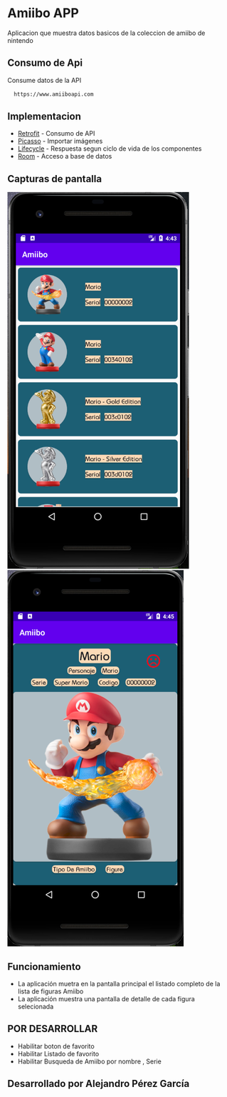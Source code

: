 # Amiibo APP
  Aplicacion que muestra datos basicos de la coleccion de amiibo de nintendo


## Consumo de Api

  Consume datos de la API

```bash
  https://www.amiiboapi.com
```

## Implementacion

- [Retrofit](https://square.github.io/retrofit/) - Consumo de API
- [Picasso](https://square.github.io/picasso/) - Importar imágenes
- [Lifecycle](https://developer.android.com/jetpack/androidx/releases/lifecycle) - Respuesta segun ciclo de vida de los componentes
- [Room](https://developer.android.com/jetpack/androidx/releases/room) - Acceso a base de datos

## Capturas de pantalla

![Pagina de Inicio](screenshots/Pantalla_Principal.png "Pantalla de Inicio")
![Pantalla de Detalle](screenshots/Pantalla_Detalle.png "pantalla detalle")

## Funcionamiento

- La aplicación muetra en la pantalla principal el listado completo de la lista de figuras Amiibo
- La aplicación muestra una pantalla de detalle de cada figura selecionada


## POR DESARROLLAR

- Habilitar boton de favorito
- Habilitar Listado de favorito 
- Habilitar Busqueda de Amiibo por nombre , Serie 


## Desarrollado por Alejandro Pérez García
  

